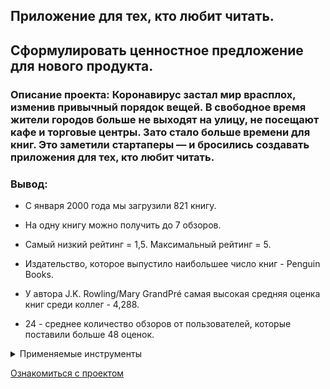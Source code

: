 ## Приложение для тех, кто любит читать.

## Cформулировать ценностное предложение для нового продукта.
### Описание проекта: Коронавирус застал мир врасплох, изменив привычный порядок вещей. В свободное время жители городов больше не выходят на улицу, не посещают кафе и торговые центры. Зато стало больше времени для книг. Это заметили стартаперы — и бросились создавать приложения для тех, кто любит читать.


### Вывод:

- С января 2000 года мы загрузили 821 книгу.

- На одну книгу можно получить до 7 обзоров.

- Самый низкий рейтинг = 1,5. Максимальный рейтинг = 5.

- Издательство, которое выпустило наибольшее число книг - Penguin Books.

- У автора J.K. Rowling/Mary GrandPré самая высокая средняя оценка книг среди коллег - 4,288.

- 24 - среднее количество обзоров от пользователей, которые поставили больше 48 оценок.



<details>
<summary>Применяемые инструменты</summary>

- Python;
- Pandas;
- Matplotlib;
- Seaborn;
- Plotly.graph_objects;
- Scipy.stats.
</details>

[Ознакомиться с проектом](./sql.ipynb)
